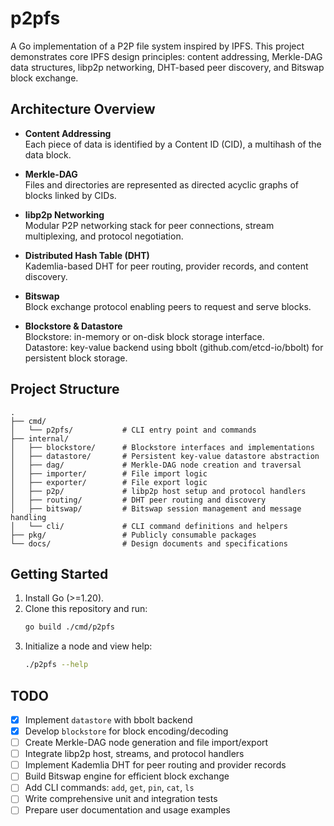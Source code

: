 # p2pfs

A Go implementation of a P2P file system inspired by IPFS. This project demonstrates core IPFS design principles: content addressing, Merkle-DAG data structures, libp2p networking, DHT-based peer discovery, and Bitswap block exchange.

## Architecture Overview

- **Content Addressing**  
  Each piece of data is identified by a Content ID (CID), a multihash of the data block.

- **Merkle-DAG**  
  Files and directories are represented as directed acyclic graphs of blocks linked by CIDs.

- **libp2p Networking**  
  Modular P2P networking stack for peer connections, stream multiplexing, and protocol negotiation.

- **Distributed Hash Table (DHT)**  
  Kademlia-based DHT for peer routing, provider records, and content discovery.

- **Bitswap**  
  Block exchange protocol enabling peers to request and serve blocks.

- **Blockstore & Datastore**  
  Blockstore: in-memory or on-disk block storage interface.  
  Datastore: key-value backend using bbolt (github.com/etcd-io/bbolt) for persistent block storage.

## Project Structure

```
.
├── cmd/
│   └── p2pfs/           # CLI entry point and commands
├── internal/
│   ├── blockstore/      # Blockstore interfaces and implementations
│   ├── datastore/       # Persistent key-value datastore abstraction
│   ├── dag/             # Merkle-DAG node creation and traversal
│   ├── importer/        # File import logic
│   ├── exporter/        # File export logic
│   ├── p2p/             # libp2p host setup and protocol handlers
│   ├── routing/         # DHT peer routing and discovery
│   ├── bitswap/         # Bitswap session management and message handling
│   └── cli/             # CLI command definitions and helpers
├── pkg/                 # Publicly consumable packages
└── docs/                # Design documents and specifications
```

## Getting Started

1. Install Go (>=1.20).  
2. Clone this repository and run:  
   ```bash
   go build ./cmd/p2pfs
   ```  
3. Initialize a node and view help:  
   ```bash
   ./p2pfs --help
   ```

## TODO

- [x] Implement `datastore` with bbolt backend  
- [x] Develop `blockstore` for block encoding/decoding  
- [ ] Create Merkle-DAG node generation and file import/export  
- [ ] Integrate libp2p host, streams, and protocol handlers  
- [ ] Implement Kademlia DHT for peer routing and provider records  
- [ ] Build Bitswap engine for efficient block exchange  
- [ ] Add CLI commands: `add`, `get`, `pin`, `cat`, `ls`  
- [ ] Write comprehensive unit and integration tests  
- [ ] Prepare user documentation and usage examples  
